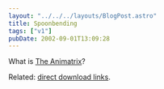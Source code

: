```yaml
---
layout: "../../../layouts/BlogPost.astro"
title: Spoonbending
tags: ["v1"]
pubDate: 2002-09-01T13:09:28
---
```


What is [The Animatrix][1]?

Related: [direct download links][2].

[1]: http://whatisthematrix.warnerbros.com/rl_cmp/anime_trailer_qt2.html "What Is The Matrix: The Animatrix Preview Trailer (a series of 9 anime stories set in the world of The Matrix)"
[2]: http://slashdot.org/comments.pl?sid=39030&cid=4175634 "Slashdot.org: direct download links for The Animatrix trailer"
